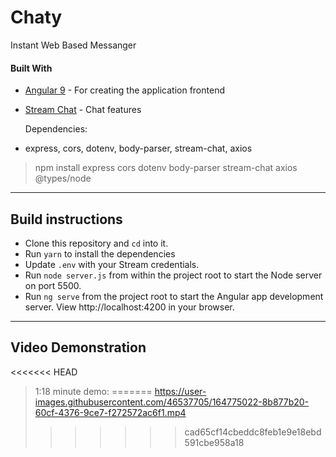 # Chaty

Instant Web Based Messanger

#### Built With

- [Angular 9](https://angular.io) - For creating the application frontend
- [Stream Chat](https://getstream.io/chat/) - Chat features

  Dependencies:
- express, cors, dotenv, body-parser, stream-chat, axios

> npm install express cors dotenv body-parser stream-chat axios @types/node

---

## Build instructions

- Clone this repository and `cd` into it.
- Run `yarn` to install the dependencies
- Update `.env`  with your Stream credentials.
- Run `node server.js` from within the project root to start the Node server on port 5500.
- Run `ng serve` from the project root to start the Angular app development server. View http://localhost:4200 in your browser.

---

## Video Demonstration

<<<<<<< HEAD
> 1:18 minute demo:
=======
https://user-images.githubusercontent.com/46537705/164775022-8b877b20-60cf-4376-9ce7-f272572ac6f1.mp4
>>>>>>> cad65cf14cbeddc8feb1e9e18ebd591cbe958a18
